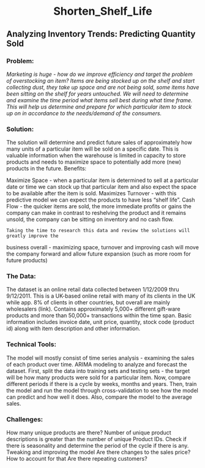 # <center>Shorten_Shelf_Life

## Analyzing Inventory Trends: Predicting Quantity Sold

### Problem:

<i>Marketing is huge - how do we improve efficiency and target the problem of overstocking an item? Items are being stocked up on the shelf and start collecting dust, they take up space and are not being sold, some items have been sitting on the shelf for years untouched. We will need to determine and examine the time period what items sell best during what time frame. This will help us determine and prepare for which particular item to stock up on in accordance to the needs/demand of the consumers.</i>

### Solution:
The solution will determine and predict future sales of approximately how many units of a particular item will be sold on a specific date. This is valuable information when the warehouse is limited in capacity to store products and needs to maximize space to potentially add more (new) products in the future.
Benefits:

Maximize Space - when a particular item is determined to sell at a particular date or time we can stock up that particular item and also expect the space to be available after the item is sold.
Maximizes Turnover - with this predictive model we can expect the products to have less “shelf life”. 
Cash Flow - the quicker items are sold, the more immediate profits or gains the company can make in contrast to reshelving the product and it remains unsold, the company can be sitting on inventory and no cash flow.

	Taking the time to research this data and review the solutions will greatly improve the 
business overall - maximizing space, turnover and improving cash will move the company forward and allow future expansion (such as more room for future products)
	

### The Data:
The dataset is an online retail data collected between 1/12/2009 thru 9/12/2011. This is a UK-based online retail with many of its clients in the UK while app. 8% of clients in other countries, but overall are mainly wholesalers (link). Contains approximately 5,000+ different gift-ware products and more than 50,000+ transactions within the time span. Basic information includes invoice date, unit price, quantity, stock code (product id) along with item description and other information.


### Technical Tools:
The model will mostly consist of time series analysis - examining the sales of each product over time. ARIMA modeling to analyze and forecast the dataset. First, split the data into training sets and testing sets - the target will be how many products were sold for a particular item. Now, compare different periods if there is a cycle by weeks, months and years. Then, train the model and run the model through cross-validation to see how the model can predict and how well it does. Also, compare the model to the average sales.  

### Challenges:
How many unique products are there? Number of unique product descriptions is greater than the number of unique Product IDs. 
Check if there is seasonality and determine the period of the cycle if there is any.
Tweaking and improving the model
Are there changes to the sales price? 
How to account for that
Are there repeating customers?




